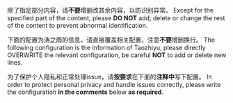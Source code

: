 除了指定部分内容，请**不要**增删改其余内容，以防识别异常。 
Except for the specified part of the content, please **DO NOT** add, delete or change the rest of the content to prevent abnormal identification.

下面的配置为涛之雨的信息，请直接覆盖相关配置，注意**不要**增删换行。
The following configuration is the information of Taozhiyu, please directly OVERWRITE the relevant configuration, be careful **NOT** to add or delete new lines.

为了保护个人隐私和正常处理issue，请**按要求**在下面的**注释中**写下配置。
In order to protect personal privacy and handle issues correctly, please write the configuration **in the comments** below **as required**.

<!--
机器码/machine code：
eyJ2Ijoid2lufDEuMS41IiwiaSI6InRhb3poaXl1IiwibCI6IlRBT1pISVlVIHwgNTJwb2ppZSB8IFdpbmRvd3MifQ==
用户名/username：
taozhiyu@52pojie.cn
激活码/activation code：
imtaozhiyu
-->
